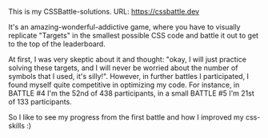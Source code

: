 This is my CSSBattle-solutions. URL: https://cssbattle.dev

It's an amazing-wonderful-addictive game, where you have to visually replicate "Targets" in the smallest possible CSS code and battle it out to get to the top of the leaderboard.

At first, I was very skeptic about it and thought: "okay, I will just practice solving these targets, and I will never be worried about
the number of symbols that I used, it's silly!". However, in further battles I participated, I found myself quite competitive in optimizing my code. For instance, in BATTLE #4 I'm the 52nd of 438 participants, in a small BATTLE #5 I'm 21st of 133 participants.

So I like to see my progress from the first battle and how I improved my css-skills :)

